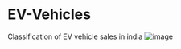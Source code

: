 # EV-Vehicles
Classification of EV vehicle sales in india
![image](https://github.com/user-attachments/assets/29ef0418-753e-4067-aaf9-23b65899cd6d)
